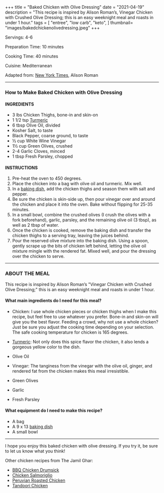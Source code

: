 +++
title = "Baked Chicken with Olive Dressing"
date = "2021-04-19"
description = "This recipe is inspired by Alison Roman’s, Vinegar Chicken with Crushed Olive Dressing; this is an easy weeknight meal and roasts in under 1 hour."
tags = [
    "entree",
    "low carb",
    "keto",
]
thumbnail= "images/bakedchickenolivedressing.jpeg"
+++

Servings: 4-6 <!--more-->

Preparation Time: 10 minutes 

Cooking Time: 40 minutes

Cuisine: Mediterranean

Adapted from: [New York Times](https://cooking.nytimes.com/recipes/1020486-vinegar-chicken-with-crushed-olive-dressing), Alison Roman

---- 

### How to Make Baked Chicken with Olive Dressing 

#### INGREDIENTS 

* 3 lbs Chicken Thighs, bone-in and skin-on
* 1 1/2 tsp [Turmeric](https://amzn.to/3xsEoS7)
* 6 tbsp Olive Oil, divided
* Kosher Salt, to taste 
* Black Pepper, coarse ground, to taste
* ½ cup White Wine Vinegar 
* 1½ cup Green Olives, crushed 
* 2-4 Garlic Cloves, minced 
* 1 tbsp Fresh Parsley, chopped 

#### INSTRUCTIONS 

1. Pre-heat the oven to 450 degrees. 
2. Place the chicken into a bag with olive oil and turmeric. Mix well. 
3. In a [baking dish](https://amzn.to/39LtAnj), add the chicken thighs and season them with salt and pepper. 
4. Be sure the chicken is skin-side up, then pour vinegar over and around the chicken and place it into the oven. Bake without flipping for 25-35 minutes. 
5. In a small bowl, combine the crushed olives (I crush the olives with a fork beforehand), garlic, parsley, and the remaining olive oil (3 tbsp), as well as 2 tbsp of water.
6. Once the chicken is cooked, remove the baking dish and transfer the chicken thighs to a serving tray, leaving the juices behind. 
7. Pour the reserved olive mixture into the baking dish. Using a spoon, gently scrape up the bits of chicken left behind, letting the olive oil mixture mingle with the rendered fat. Mixed well, and pour the dressing over the chicken to serve.  

----

### ABOUT THE MEAL

This recipe is inspired by Alison Roman’s "Vinegar Chicken with Crushed Olive Dressing;" this is an easy weeknight meal and roasts in under 1 hour.

#### What main ingredients do I need for this meal?

* Chicken: I use whole chicken pieces or chicken thighs when I make this recipe, but feel free to use whatever you prefer. Bone-in and skin-on will give you the best flavor. Feeding a crowd, why not use a whole chicken? Just be sure you adjust the cooking time depending on your selection. The safe cooking temperature for chicken is 165 degrees.

* [Turmeric](https://amzn.to/3xsEoS7): Not only does this spice flavor the chicken, it also lends a gorgeous yellow color to the dish. 

* Olive Oil 

* Vinegar: The tanginess from the vinegar with the olive oil, ginger, and rendered fat from the chicken makes this meal irresistible. 

* Green Olives 

* Garlic
 
* Fresh Parsley 

#### What equipment do I need to make this recipe?

* A bag 
* A 9 x 13 [baking dish](https://amzn.to/39LtAnj)
* A small bowl

----

I hope you enjoy this baked chicken with olive dressing. If you try it, be sure to let us know what you think!

Other chicken recipes from The Jamil Ghar:
* [BBQ Chicken Drumsick](https://www.jamilghar.com/recipe/bbq_chicken_drumsticks/)
* [Chicken Salmoriglio](https://www.jamilghar.com/recipe/chicken_salmoriglio/)
* [Peruvian Roasted Chicken](https://www.jamilghar.com/recipe/peruvian_chicken/)
* [Tandoori Chicken](https://www.jamilghar.com/recipe/tandoori_chicken/)
